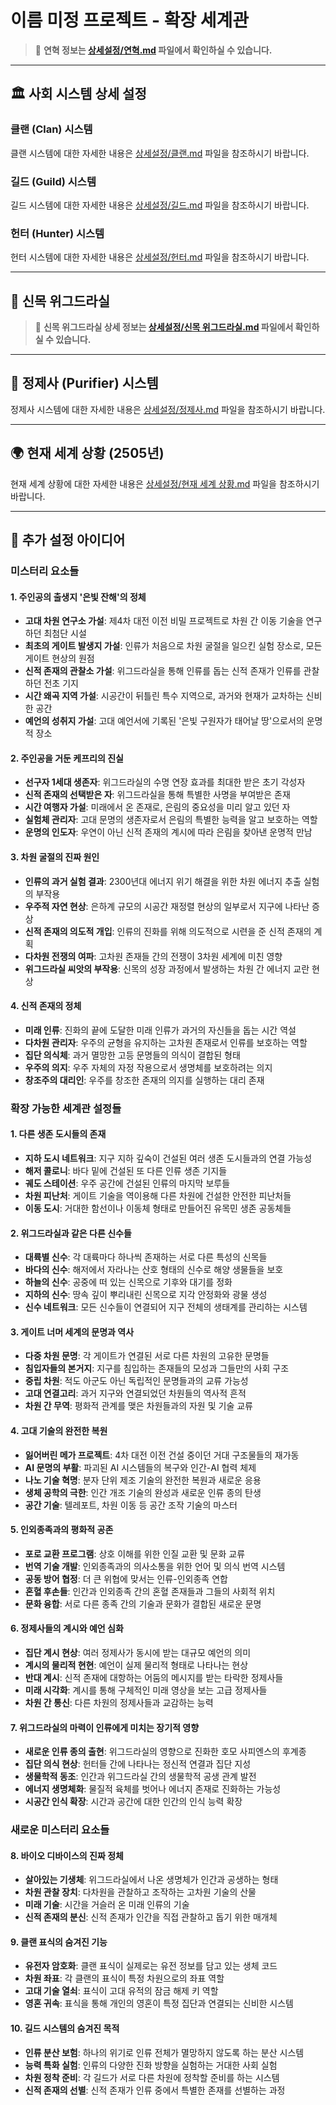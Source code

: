 # 이름 미정 프로젝트 - 확장 세계관

> 📅 **연혁 정보는 [상세설정/연혁.md](./상세설정/연혁.md) 파일에서 확인하실 수 있습니다.**

---

## 🏛️ 사회 시스템 상세 설정

### **클랜 (Clan) 시스템**

클랜 시스템에 대한 자세한 내용은 [상세설정/클랜.md](상세설정/클랜.md) 파일을 참조하시기 바랍니다.

### **길드 (Guild) 시스템**

길드 시스템에 대한 자세한 내용은 [상세설정/길드.md](상세설정/길드.md) 파일을 참조하시기 바랍니다.

### **헌터 (Hunter) 시스템**

헌터 시스템에 대한 자세한 내용은 [상세설정/헌터.md](상세설정/헌터.md) 파일을 참조하시기 바랍니다.

---

## 🌳 신목 위그드라실

> 🌳 **신목 위그드라실 상세 정보는 [상세설정/신목 위그드라실.md](./상세설정/신목%20위그드라실.md) 파일에서 확인하실 수 있습니다.**

---

## 💎 정제사 (Purifier) 시스템

정제사 시스템에 대한 자세한 내용은 [상세설정/정제사.md](./상세설정/정제사.md) 파일을 참조하시기 바랍니다.

---

## 🌍 현재 세계 상황 (2505년)

현재 세계 상황에 대한 자세한 내용은 [상세설정/현재 세계 상황.md](./상세설정/현재%20세계%20상황.md) 파일을 참조하시기 바랍니다.

---

## 🔮 추가 설정 아이디어

### 미스터리 요소들

#### 1. **주인공의 출생지 '은빛 잔해'의 정체**

- **고대 차원 연구소 가설**: 제4차 대전 이전 비밀 프로젝트로 차원 간 이동 기술을 연구하던 최첨단 시설
- **최초의 게이트 발생지 가설**: 인류가 처음으로 차원 굴절을 일으킨 실험 장소로, 모든 게이트 현상의 원점
- **신적 존재의 관찰소 가설**: 위그드라실을 통해 인류를 돕는 신적 존재가 인류를 관찰하던 전초 기지
- **시간 왜곡 지역 가설**: 시공간이 뒤틀린 특수 지역으로, 과거와 현재가 교차하는 신비한 공간
- **예언의 성취지 가설**: 고대 예언서에 기록된 '은빛 구원자가 태어날 땅'으로서의 운명적 장소

#### 2. **주인공을 거둔 케프리의 진실**

- **선구자 1세대 생존자**: 위그드라실의 수명 연장 효과를 최대한 받은 초기 각성자
- **신적 존재의 선택받은 자**: 위그드라실을 통해 특별한 사명을 부여받은 존재
- **시간 여행자 가설**: 미래에서 온 존재로, 은림의 중요성을 미리 알고 있던 자
- **실험체 관리자**: 고대 문명의 생존자로서 은림의 특별한 능력을 알고 보호하는 역할
- **운명의 인도자**: 우연이 아닌 신적 존재의 계시에 따라 은림을 찾아낸 운명적 만남

#### 3. **차원 굴절의 진짜 원인**

- **인류의 과거 실험 결과**: 2300년대 에너지 위기 해결을 위한 차원 에너지 추출 실험의 부작용
- **우주적 자연 현상**: 은하계 규모의 시공간 재정렬 현상의 일부로서 지구에 나타난 증상
- **신적 존재의 의도적 개입**: 인류의 진화를 위해 의도적으로 시련을 준 신적 존재의 계획
- **다차원 전쟁의 여파**: 고차원 존재들 간의 전쟁이 3차원 세계에 미친 영향
- **위그드라실 씨앗의 부작용**: 신목의 성장 과정에서 발생하는 차원 간 에너지 교란 현상

#### 4. **신적 존재의 정체**

- **미래 인류**: 진화의 끝에 도달한 미래 인류가 과거의 자신들을 돕는 시간 역설
- **다차원 관리자**: 우주의 균형을 유지하는 고차원 존재로서 인류를 보호하는 역할
- **집단 의식체**: 과거 멸망한 고등 문명들의 의식이 결합된 형태
- **우주의 의지**: 우주 자체의 자정 작용으로서 생명체를 보호하려는 의지
- **창조주의 대리인**: 우주를 창조한 존재의 의지를 실행하는 대리 존재

### 확장 가능한 세계관 설정들

#### 1. **다른 생존 도시들의 존재**

- **지하 도시 네트워크**: 지구 지하 깊숙이 건설된 여러 생존 도시들과의 연결 가능성
- **해저 콜로니**: 바다 밑에 건설된 또 다른 인류 생존 기지들
- **궤도 스테이션**: 우주 공간에 건설된 인류의 마지막 보루들
- **차원 피난처**: 게이트 기술을 역이용해 다른 차원에 건설한 안전한 피난처들
- **이동 도시**: 거대한 함선이나 이동체 형태로 만들어진 유목민 생존 공동체들

#### 2. **위그드라실과 같은 다른 신수들**

- **대륙별 신수**: 각 대륙마다 하나씩 존재하는 서로 다른 특성의 신목들
- **바다의 신수**: 해저에서 자라나는 산호 형태의 신수로 해양 생물들을 보호
- **하늘의 신수**: 공중에 떠 있는 신목으로 기후와 대기를 정화
- **지하의 신수**: 땅속 깊이 뿌리내린 신목으로 지각 안정화와 광물 생성
- **신수 네트워크**: 모든 신수들이 연결되어 지구 전체의 생태계를 관리하는 시스템

#### 3. **게이트 너머 세계의 문명과 역사**

- **다중 차원 문명**: 각 게이트가 연결된 서로 다른 차원의 고유한 문명들
- **침입자들의 본거지**: 지구를 침입하는 존재들의 모성과 그들만의 사회 구조
- **중립 차원**: 적도 아군도 아닌 독립적인 문명들과의 교류 가능성
- **고대 연결고리**: 과거 지구와 연결되었던 차원들의 역사적 흔적
- **차원 간 무역**: 평화적 관계를 맺은 차원들과의 자원 및 기술 교류

#### 4. **고대 기술의 완전한 복원**

- **잃어버린 메가 프로젝트**: 4차 대전 이전 건설 중이던 거대 구조물들의 재가동
- **AI 문명의 부활**: 파괴된 AI 시스템들의 복구와 인간-AI 협력 체제
- **나노 기술 혁명**: 분자 단위 제조 기술의 완전한 복원과 새로운 응용
- **생체 공학의 극한**: 인간 개조 기술의 완성과 새로운 인류 종의 탄생
- **공간 기술**: 텔레포트, 차원 이동 등 공간 조작 기술의 마스터

#### 5. **인외종족과의 평화적 공존**

- **포로 교환 프로그램**: 상호 이해를 위한 인질 교환 및 문화 교류
- **번역 기술 개발**: 인외종족과의 의사소통을 위한 언어 및 의식 번역 시스템
- **공동 방어 협정**: 더 큰 위협에 맞서는 인류-인외종족 연합
- **혼혈 후손들**: 인간과 인외종족 간의 혼혈 존재들과 그들의 사회적 위치
- **문화 융합**: 서로 다른 종족 간의 기술과 문화가 결합된 새로운 문명

#### 6. **정제사들의 계시와 예언 심화**

- **집단 계시 현상**: 여러 정제사가 동시에 받는 대규모 예언의 의미
- **계시의 물리적 현현**: 예언이 실제 물리적 형태로 나타나는 현상
- **반대 계시**: 신적 존재에 대항하는 어둠의 메시지를 받는 타락한 정제사들
- **미래 시각화**: 계시를 통해 구체적인 미래 영상을 보는 고급 정제사들
- **차원 간 통신**: 다른 차원의 정제사들과 교감하는 능력

#### 7. **위그드라실의 마력이 인류에게 미치는 장기적 영향**

- **새로운 인류 종의 출현**: 위그드라실의 영향으로 진화한 호모 사피엔스의 후계종
- **집단 의식 현상**: 헌터들 간에 나타나는 정신적 연결과 집단 지성
- **생물학적 동조**: 인간과 위그드라실 간의 생물학적 공생 관계 발전
- **에너지 생명체화**: 물질적 육체를 벗어나 에너지 존재로 진화하는 가능성
- **시공간 인식 확장**: 시간과 공간에 대한 인간의 인식 능력 확장

### 새로운 미스터리 요소들

#### 8. **바이오 디바이스의 진짜 정체**

- **살아있는 기생체**: 위그드라실에서 나온 생명체가 인간과 공생하는 형태
- **차원 관찰 장치**: 다차원을 관찰하고 조작하는 고차원 기술의 산물
- **미래 기술**: 시간을 거슬러 온 미래 인류의 기술
- **신적 존재의 분신**: 신적 존재가 인간을 직접 관찰하고 돕기 위한 매개체

#### 9. **클랜 표식의 숨겨진 기능**

- **유전자 암호화**: 클랜 표식이 실제로는 유전 정보를 담고 있는 생체 코드
- **차원 좌표**: 각 클랜의 표식이 특정 차원으로의 좌표 역할
- **고대 기술 열쇠**: 표식이 고대 유적의 잠금 해제 키 역할
- **영혼 귀속**: 표식을 통해 개인의 영혼이 특정 집단과 연결되는 신비한 시스템

#### 10. **길드 시스템의 숨겨진 목적**

- **인류 분산 보험**: 하나의 위기로 인류 전체가 멸망하지 않도록 하는 분산 시스템
- **능력 특화 실험**: 인류의 다양한 진화 방향을 실험하는 거대한 사회 실험
- **차원 정착 준비**: 각 길드가 서로 다른 차원에 정착할 준비를 하는 시스템
- **신적 존재의 선별**: 신적 존재가 인류 중에서 특별한 존재를 선별하는 과정
